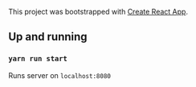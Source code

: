 This project was bootstrapped with [Create React App](https://github.com/facebookincubator/create-react-app).

## Up and running
  ### `yarn run start`

Runs server on `localhost:8080`
